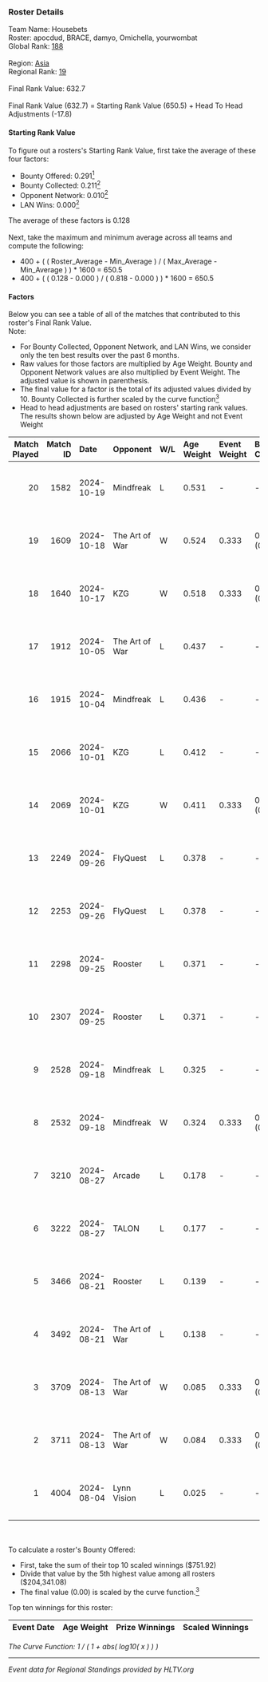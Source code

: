 ### Roster Details<br />
Team Name: Housebets<br />
Roster: apocdud, BRACE, damyo, Omichella, yourwombat<br />
Global Rank: [188](../../standings_global_2025_01_27.md)<br />
<br />
Region: [Asia]( ../../standings_asia_2025_01_27.md)<br />
Regional Rank: [19]( ../../standings_asia_2025_01_27.md)<br />
<br />
Final Rank Value:  632.7<br />
<br />
Final Rank Value (632.7) = Starting Rank Value (650.5) + Head To Head Adjustments (-17.8)<br />

#### Starting Rank Value<br />
To figure out a rosters's Starting Rank Value, first take the average of these four factors:<br />
- Bounty Offered: 0.291[<sup>1</sup>](#table2)
- Bounty Collected: 0.211[<sup>2</sup>](#table1)
- Opponent Network: 0.010[<sup>2</sup>](#table1)
- LAN Wins: 0.000[<sup>2</sup>](#table1)

The average of these factors is 0.128<br />
<br />
Next, take the maximum and minimum average across all teams and compute the following:<br />
- 400 + ( ( Roster_Average - Min_Average ) / ( Max_Average - Min_Average ) ) * 1600 = 650.5
- 400 + ( ( 0.128 - 0.000 ) / ( 0.818 - 0.000 ) ) * 1600 = 650.5


#### Factors<br />
Below you can see a table of all of the matches that contributed to this roster's Final Rank Value.<br />
Note:<br />

- For Bounty Collected, Opponent Network, and LAN Wins, we consider only the ten best results over the past 6 months.
- Raw values for those factors are multiplied by Age Weight. Bounty and Opponent Network values are also multiplied by Event Weight. The adjusted value is shown in parenthesis.
- The final value for a factor is the total of its adjusted values divided by 10. Bounty Collected is further scaled by the curve function[<sup>3</sup>](#curveFunction)
- Head to head adjustments are based on rosters' starting rank values. The results shown below are adjusted by Age Weight and not Event Weight
<span id="table1"></span><br />


| Match Played | Match ID | Date       | Opponent       | W/L | Age Weight | Event Weight | Bounty Collected | Opponent Network | LAN Wins  | H2H Adj. | Roster                                       |
| -: | -: | :- | :- | :- | :- | :- | :- | :- | :- | -: | :- |
|           20 |     1582 | 2024-10-19 | Mindfreak      | L   | 0.531      | -            | -                | -                | -         |    -6.68 | apocdud, BRACE, damyo, Omichella, yourwombat |
|           19 |     1609 | 2024-10-18 | The Art of War | W   | 0.524      | 0.333        | 0.003 (0.000)    | 0.183 (0.032)    | 0 (0.000) |     8.95 | apocdud, BRACE, damyo, Omichella, yourwombat |
|           18 |     1640 | 2024-10-17 | KZG            | W   | 0.518      | 0.333        | 0.002 (0.000)    | 0.128 (0.022)    | 0 (0.000) |     8.32 | apocdud, BRACE, damyo, Omichella, yourwombat |
|           17 |     1912 | 2024-10-05 | The Art of War | L   | 0.437      | -            | -                | -                | -         |    -6.38 | apocdud, BRACE, damyo, Omichella, yourwombat |
|           16 |     1915 | 2024-10-04 | Mindfreak      | L   | 0.436      | -            | -                | -                | -         |    -5.29 | apocdud, BRACE, damyo, Omichella, yourwombat |
|           15 |     2066 | 2024-10-01 | KZG            | L   | 0.412      | -            | -                | -                | -         |    -6.54 | apocdud, BRACE, damyo, Omichella, yourwombat |
|           14 |     2069 | 2024-10-01 | KZG            | W   | 0.411      | 0.333        | 0.002 (0.000)    | 0.128 (0.017)    | 0 (0.000) |     6.56 | apocdud, BRACE, damyo, Omichella, yourwombat |
|           13 |     2249 | 2024-09-26 | FlyQuest       | L   | 0.378      | -            | -                | -                | -         |    -0.32 | apocdud, BRACE, damyo, Omichella, yourwombat |
|           12 |     2253 | 2024-09-26 | FlyQuest       | L   | 0.378      | -            | -                | -                | -         |    -0.32 | apocdud, BRACE, damyo, Omichella, yourwombat |
|           11 |     2298 | 2024-09-25 | Rooster        | L   | 0.371      | -            | -                | -                | -         |    -4.82 | apocdud, BRACE, damyo, Omichella, yourwombat |
|           10 |     2307 | 2024-09-25 | Rooster        | L   | 0.371      | -            | -                | -                | -         |    -4.97 | apocdud, BRACE, damyo, Omichella, yourwombat |
|            9 |     2528 | 2024-09-18 | Mindfreak      | L   | 0.325      | -            | -                | -                | -         |    -4.34 | apocdud, BRACE, damyo, Omichella, yourwombat |
|            8 |     2532 | 2024-09-18 | Mindfreak      | W   | 0.324      | 0.333        | 0.005 (0.001)    | 0.147 (0.016)    | 0 (0.000) |     6.00 | apocdud, BRACE, damyo, Omichella, yourwombat |
|            7 |     3210 | 2024-08-27 | Arcade         | L   | 0.178      | -            | -                | -                | -         |    -3.11 | apocdud, BRACE, damyo, Omichella, yourwombat |
|            6 |     3222 | 2024-08-27 | TALON          | L   | 0.177      | -            | -                | -                | -         |    -3.26 | apocdud, BRACE, damyo, Omichella, yourwombat |
|            5 |     3466 | 2024-08-21 | Rooster        | L   | 0.139      | -            | -                | -                | -         |    -1.95 | apocdud, BRACE, damyo, Omichella, yourwombat |
|            4 |     3492 | 2024-08-21 | The Art of War | L   | 0.138      | -            | -                | -                | -         |    -2.23 | apocdud, BRACE, damyo, Omichella, yourwombat |
|            3 |     3709 | 2024-08-13 | The Art of War | W   | 0.085      | 0.333        | 0.003 (0.000)    | 0.183 (0.005)    | 0 (0.000) |     1.30 | apocdud, BRACE, damyo, Omichella, yourwombat |
|            2 |     3711 | 2024-08-13 | The Art of War | W   | 0.084      | 0.333        | 0.003 (0.000)    | 0.183 (0.005)    | 0 (0.000) |     1.31 | apocdud, BRACE, damyo, Omichella, yourwombat |
|            1 |     4004 | 2024-08-04 | Lynn Vision    | L   | 0.025      | -            | -                | -                | -         |    -0.10 | BRACE, damyo, Omichella, pz, yourwombat      |

<br />
<span id="table2"></span><br />
To calculate a roster's Bounty Offered:<br />

- First, take the sum of their top 10 scaled winnings ($751.92)
- Divide that value by the 5th highest value among all rosters ($204,341.08)
- The final value (0.00) is scaled by the curve function.[<sup>3</sup>](#curveFunction)

Top ten winnings for this roster:<br />

| Event Date | Age Weight | Prize Winnings | Scaled Winnings |
| :- | -: | :- | :- |


<span id="curveFunction"></span>_The Curve Function: 1 / ( 1 + abs( log10( x ) ) )_<br />

---
_Event data for Regional Standings provided by HLTV.org_<br />
